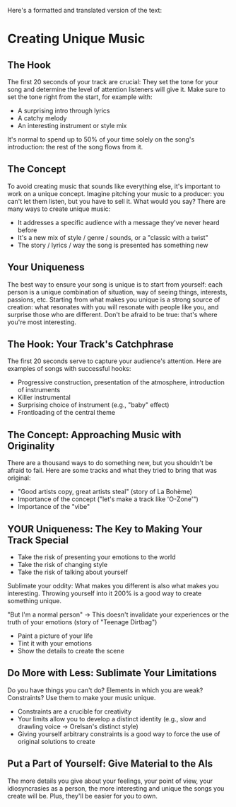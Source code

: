 Here's a formatted and translated version of the text:

# Creating Unique Music

## The Hook

The first 20 seconds of your track are crucial: They set the tone for your song and determine the level of attention listeners will give it. Make sure to set the tone right from the start, for example with:
- A surprising intro through lyrics
- A catchy melody
- An interesting instrument or style mix

It's normal to spend up to 50% of your time solely on the song's introduction: the rest of the song flows from it.

## The Concept

To avoid creating music that sounds like everything else, it's important to work on a unique concept. Imagine pitching your music to a producer: you can't let them listen, but you have to sell it. What would you say? There are many ways to create unique music:
- It addresses a specific audience with a message they've never heard before
- It's a new mix of style / genre / sounds, or a "classic with a twist"
- The story / lyrics / way the song is presented has something new

## Your Uniqueness

The best way to ensure your song is unique is to start from yourself: each person is a unique combination of situation, way of seeing things, interests, passions, etc. Starting from what makes you unique is a strong source of creation: what resonates with you will resonate with people like you, and surprise those who are different. Don't be afraid to be true: that's where you're most interesting.

## The Hook: Your Track's Catchphrase

The first 20 seconds serve to capture your audience's attention. Here are examples of songs with successful hooks:
- Progressive construction, presentation of the atmosphere, introduction of instruments
- Killer instrumental
- Surprising choice of instrument (e.g., "baby" effect)
- Frontloading of the central theme

## The Concept: Approaching Music with Originality

There are a thousand ways to do something new, but you shouldn't be afraid to fail. Here are some tracks and what they tried to bring that was original:
- "Good artists copy, great artists steal" (story of La Bohème)
- Importance of the concept ("let's make a track like 'O-Zone'")
- Importance of the "vibe"

## YOUR Uniqueness: The Key to Making Your Track Special

- Take the risk of presenting your emotions to the world
- Take the risk of changing style
- Take the risk of talking about yourself

Sublimate your oddity: What makes you different is also what makes you interesting. Throwing yourself into it 200% is a good way to create something unique.

"But I'm a normal person" -> This doesn't invalidate your experiences or the truth of your emotions (story of "Teenage Dirtbag")

- Paint a picture of your life
- Tint it with your emotions
- Show the details to create the scene

## Do More with Less: Sublimate Your Limitations

Do you have things you can't do? Elements in which you are weak? Constraints? Use them to make your music unique.
- Constraints are a crucible for creativity
- Your limits allow you to develop a distinct identity (e.g., slow and drawling voice -> Orelsan's distinct style)
- Giving yourself arbitrary constraints is a good way to force the use of original solutions to create

## Put a Part of Yourself: Give Material to the AIs

The more details you give about your feelings, your point of view, your idiosyncrasies as a person, the more interesting and unique the songs you create will be. Plus, they'll be easier for you to own.